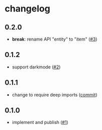 # changelog

## 0.2.0

- **break**: rename API "entity" to "item"
  ([#3](https://github.com/feltjs/felt-mural/pull/3))

## 0.1.2

- support darkmode
  ([#2](https://github.com/feltjs/felt-mural/pull/2))

## 0.1.1

- change to require deep imports
  ([commit](https://github.com/feltjs/felt-mural/commit/f81ecf10bcea062359b6f9905a1e90075e580934))

## 0.1.0

- implement and publish
  ([#1](https://github.com/feltjs/felt-mural/pull/1))
